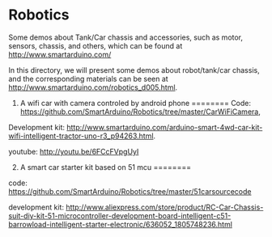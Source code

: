 Robotics
========

Some demos about Tank/Car chassis and accessories, such as motor, sensors, chassis, and others, which can be found at http://www.smartarduino.com/

In this directory, we will present some demos about robot/tank/car chassis, and the corresponding materials can be seen at http://www.smartarduino.com/robotics_d005.html.


1. A wifi car with camera controled by android phone
========
Code: https://github.com/SmartArduino/Robotics/tree/master/CarWiFiCamera, 

Development kit: http://www.smartarduino.com/arduino-smart-4wd-car-kit-wifi-intelligent-tractor-uno-r3_p94263.html.

youtube: http://youtu.be/6FCcFVpgUyI

2. A smart car starter kit based on 51 mcu
========

code: https://github.com/SmartArduino/Robotics/tree/master/51carsourcecode

development kit: http://www.aliexpress.com/store/product/RC-Car-Chassis-suit-diy-kit-51-microcontroller-development-board-intelligent-c51-barrowload-intelligent-starter-electronic/636052_1805748236.html
